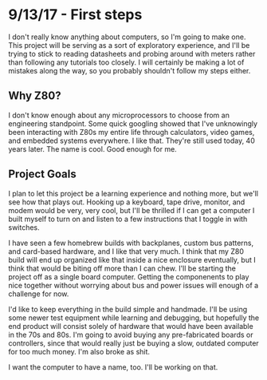 # 9/13/17 - First steps
I don't really know anything about computers, so I'm going to make one. This project will be serving as a sort of exploratory experience, and I'll be trying to stick to reading datasheets and probing around with meters rather than following any tutorials too closely. I will certainly be making a lot of mistakes along the way, so you probably shouldn't follow my steps either.

## Why Z80?
I don't know enough about any microprocessors to choose from an engineering standpoint. Some quick googling showed that I've unknowingly been interacting with Z80s my entire life through calculators, video games, and embedded systems everywhere. I like that. They're still used today, 40 years later. The name is cool. Good enough for me.

## Project Goals
I plan to let this project be a learning experience and nothing more, but we'll see how that plays out. Hooking up a keyboard, tape drive, monitor, and modem would be very, very cool, but I'll be thrilled if I can get a computer I built myself to turn on and listen to a few instructions that I toggle in with switches.

I have seen a few homebrew builds with backplanes, custom bus patterns, and card-based hardware, and I like that very much. I think that my Z80 build will end up organized like that inside a nice enclosure eventually, but I think that would be biting off more than I can chew. I'll be starting the project off as a single board computer. Getting the componenents to play nice together without worrying about bus and power issues will enough of a challenge for now.

I'd like to keep everything in the build simple and handmade. I'll be using some newer test equipment while learning and debugging, but hopefully the end product will consist solely of hardware that would have been available in the 70s and 80s. I'm going to avoid buying any pre-fabricated boards or controllers, since that would really just be buying a slow, outdated computer for too much money. I'm also broke as shit.

I want the computer to have a name, too. I'll be working on that.
